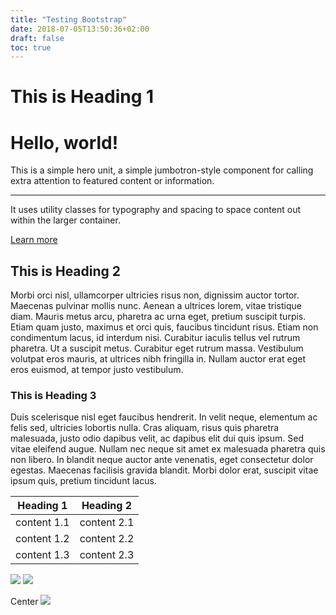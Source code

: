 ```yaml
---
title: "Testing Bootstrap"
date: 2018-07-05T13:50:36+02:00
draft: false
toc: true
---
```


# This is Heading 1

<div class="jumbotron">
  <h1 class="display-4">Hello, world!</h1>
  <p class="lead">This is a simple hero unit, a simple jumbotron-style component for calling extra attention to featured content or information.</p>
  <hr class="my-4">
  <p>It uses utility classes for typography and spacing to space content out within the larger container.</p>
  <a class="btn btn-primary btn-lg" href="#" role="button">Learn more</a>
</div>

## This is Heading 2

Morbi orci nisl, ullamcorper ultricies risus non, dignissim auctor tortor. Maecenas pulvinar mollis nunc. Aenean a ultrices lorem, vitae tristique diam. Mauris metus arcu, pharetra ac urna eget, pretium suscipit turpis. Etiam quam justo, maximus et orci quis, faucibus tincidunt risus. Etiam non condimentum lacus, id interdum nisi. Curabitur iaculis tellus vel rutrum pharetra. Ut a suscipit metus. Curabitur eget rutrum massa. Vestibulum volutpat eros mauris, at ultrices nibh fringilla in. Nullam auctor erat eget eros euismod, at tempor justo vestibulum.

### This is Heading 3

Duis scelerisque nisl eget faucibus hendrerit. In velit neque, elementum ac felis sed, ultricies lobortis nulla. Cras aliquam, risus quis pharetra malesuada, justo odio dapibus velit, ac dapibus elit dui quis ipsum. Sed vitae eleifend augue. Nullam nec neque sit amet ex malesuada pharetra quis non libero. In blandit neque auctor ante venenatis, eget consectetur dolor egestas. Maecenas facilisis gravida blandit. Morbi dolor erat, suscipit vitae ipsum quis, pretium tincidunt lacus.

|Heading 1   |Heading 2   |
|---|---|
|content 1.1   |content 2.1|
|content 1.2   |content 2.2|
|content 1.3   |content 2.3|


![](/personal/mug.jpg#floatright)
![](/personal/mug.jpg#floatleft)

Center
![](/personal/mug.jpg#center)
